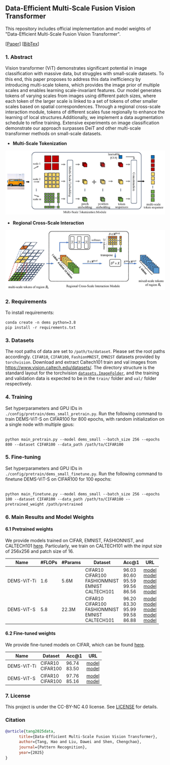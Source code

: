 ## Data-Efficient Multi-Scale Fusion Vision Transformer

This repository includes official implementation and model weights of "Data-Efficient Multi-Scale Fusion Vision Transformer".

[[Paper](https://www.sciencedirect.com/science/article/pii/S0031320324010562#d1e4715)]    [[BibTex](#Citation)]

### 1. Abstract

Vision transformer (ViT) demonstrates significant potential in image classification with massive data, but struggles with small-scale datasets. 
To this end, this paper proposes to address this data ineﬀiciency by introducing multi-scale tokens, which provides the image prior of multiple scales and enables learning scale-invariant features. Our model generates tokens of varying scales from images using different patch sizes, where each token of the larger scale is linked to a set of tokens of other smaller scales based on spatial correspondences. Through a regional cross-scale interaction module, tokens of different scales fuse regionally to enhance the learning of local structures.Additionally, we implement a data augmentation schedule to refine training. Extensive experiments on image classification demonstrate our approach surpasses DeiT and other multi-scale transformer methods on small-scale datasets.
+ **Multi-Scale Tokenization**
<div align="center">
  <img src="./images/dems_plot1.jpg" width="600px" />
</div>

+ **Regional Cross-Scale Interaction**
<div align="center">
  <img src="./images/dems_plot2.jpg" width="600px" />
</div>

### 2. Requirements

To install requirements:

```setup
conda create -n dems python=3.8
pip install -r requirements.txt
```

### 3. Datasets

The root paths of data are set to `/path/to/dataset`. Please set the root paths accordingly.
`CIFAR10`, `CIFAR100`, `FashionMNIST`, `EMNIST` datasets provided by `torchvision`. 
Download and extract Caltech101 train and val images from https://www.vision.caltech.edu/datasets/.
The directory structure is the standard layout for the torchvision [`datasets.ImageFolder`](https://pytorch.org/docs/stable/torchvision/datasets.html#imagefolder), and the training and validation data is expected to be in the `train/` folder and `val/` folder respectively.

### 4. Training

Set hyperparameters and GPU IDs in `./config/pretrain/dems_small_pretrain.py`.
Run the following command to train DEMS-ViT-S on CIFAR100 for 800 epochs, with random initialization on a single node with multiple gpus:

```shell script

python main_pretrain.py --model dems_small --batch_size 256 --epochs 800 --dataset CIFAR100 --data_path /path/to/CIFAR100
```

### 5. Fine-tuning

Set hyperparameters and GPU IDs in `./config/pretrain/dems_small_finetune.py`.
Run the following command to finetune DEMS-ViT-S on CIFAR100 for 100 epochs:

```shell script

python main_finetune.py --model dems_small --batch_size 256 --epochs 100 --dataset CIFAR100 --data_path /path/to/CIFAR100 --pretrained_weight /path/pretrained
```

### 6. Main Results and Model Weights

#### 6.1 Pretrained weights

We provide models trained on CIFAR, EMNIST, FASHIONNIST, and CALTECH101 [here](https://drive.google.com/drive/folders/1hOHYIBBnICmtynDxgEQ1j_GAHV7xSrAq?usp=sharing).
Particularly, we train on CALTECH101 with the input size of 256x256 and patch size of 16.

| Name | #FLOPs | #Params | Dataset | Acc@1 | URL |
| --- | --- | --- | --- | --- | --- |
| DEMS-ViT-Ti | 1.6 | 5.6M |CIFAR10<br>CIFAR100<br>FASHIONMNIST<br>EMNIST<br>CALTECH101 | 96.03<br>80.60<br>95.59<br>99.56<br>86.56 | [model](https://drive.google.com/file/d/1fjvv1tjIHGhRNfzimbC5BHGclDYNGQcf/view?usp=sharing)<br>[model](https://drive.google.com/file/d/1i9PYlxYNH9z0jGDiG1uEWOxxpd5yR7k9/view?usp=sharing)<br>[model](https://drive.google.com/file/d/1QNVIDtKz5xOVTzgq1YAUwXnbAiBWO8AP/view?usp=sharing)<br>[model](https://drive.google.com/file/d/1UzHl93KSsQ3BAXstYIZ2BUKXc1L_H4iI/view?usp=sharing)<br>[model](https://drive.google.com/file/d/1PSJiop0uipScOfPoxPagjcx5g89biqWa/view?usp=sharing) |
| DEMS-ViT-S | 5.8 | 22.3M |  CIFAR10<br>CIFAR100<br>FASHIONMNIST<br>EMNIST<br>CALTECH101 | 96.20<br>83.30<br>95.99<br>99.58<br>86.88 | [model](https://drive.google.com/file/d/1A3BT0xkj_7hL_FjGJRK23uPOya1TZta4/view?usp=sharing)<br>[model](https://drive.google.com/file/d/1vqWTQleKpk9AMxozk6U_E9YV8UYZLWrI/view?usp=sharing)<br>[model](https://drive.google.com/file/d/1cgM3ubdQg-yGZRj9Zc6odV0wDC57sPTj/view?usp=sharing)<br>[model](https://drive.google.com/file/d/1UzHl93KSsQ3BAXstYIZ2BUKXc1L_H4iI/view?usp=sharing)<br>[model](https://drive.google.com/file/d/1HHPUE79hKsL2fe9E-VzxtImheIKPLqKw/view?usp=sharing) |

#### 6.2 Fine-tuned weights

We provide fine-tuned models on CIFAR, which can be found [here](https://drive.google.com/drive/folders/14klxjyBhq-P_8QVB5oqEFOGsn6wYydnt?usp=sharing).

| Name | Dataset | Acc@1 | URL |
| --- | --- | --- | --- |
| DEMS-ViT-Ti | CIFAR10<br>CIFAR100 | 96.74<br>83.50 | [model](https://drive.google.com/file/d/1mvVLZamCz9NuSssrxRRtVIii19Uj0P8n/view?usp=sharing)<br>[model](https://drive.google.com/file/d/1Qtr1E04bveXopxVlsxDCFAJ3hXc8odIl/view?usp=sharing)|
| DEMS-ViT-S | CIFAR10<br>CIFAR100 | 97.76<br>85.16 | [model](https://drive.google.com/file/d/11jmSisi2RXP9DORI5hdZRDtM8vBZDTf4/view?usp=sharing)<br>[model](https://drive.google.com/file/d/1HsSvST0VI6K_j946VtOj81lOxnOjSmn1/view?usp=sharing)|

### 7. License

This project is under the CC-BY-NC 4.0 license. See [LICENSE](./LICENSE) for details.

### Citation

```bibtex
@article{tang2025data,
      title={Data-Efficient Multi-Scale Fusion Vision Transformer}, 
      author={Tang, Hao and Liu, Dawei and Shen, Chengchao},
      journal={Pattern Recognition},
      year={2025}
}
```
